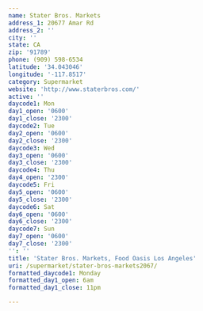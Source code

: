 ```yaml
---
name: Stater Bros. Markets
address_1: 20677 Amar Rd
address_2: ''
city: ''
state: CA
zip: '91789'
phone: (909) 598-6534
latitude: '34.043046'
longitude: '-117.8517'
category: Supermarket
website: 'http://www.staterbros.com/'
active: ''
daycode1: Mon
day1_open: '0600'
day1_close: '2300'
daycode2: Tue
day2_open: '0600'
day2_close: '2300'
daycode3: Wed
day3_open: '0600'
day3_close: '2300'
daycode4: Thu
day4_open: '2300'
daycode5: Fri
day5_open: '0600'
day5_close: '2300'
daycode6: Sat
day6_open: '0600'
day6_close: '2300'
daycode7: Sun
day7_open: '0600'
day7_close: '2300'
'': ''
title: 'Stater Bros. Markets, Food Oasis Los Angeles'
uri: /supermarket/stater-bros-markets2067/
formatted_daycode1: Monday
formatted_day1_open: 6am
formatted_day1_close: 11pm

---
```

